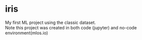 # iris
My first ML project using the classic dataset.  
Note this project was created in both code (jupyter) and no-code environment(mlos.io)
